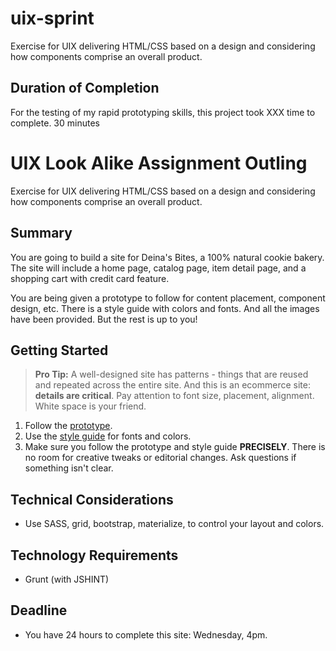 # uix-sprint
Exercise for UIX delivering HTML/CSS based on a design and considering how components comprise an overall product.

## Duration of Completion
For the testing of my rapid prototyping skills, this project took XXX time to complete.
30 minutes

# UIX Look Alike Assignment Outling

Exercise for UIX delivering HTML/CSS based on a design and considering how components comprise an overall product.

## Summary
You are going to build a site for Deina's Bites, a 100% natural cookie bakery. The site will include a home page, catalog page, item detail page, and a shopping cart with credit card feature. 

You are being given a prototype to follow for content placement, component design, etc. There is a style guide with colors and fonts. And all the images have been provided. But the rest is up to you!

## Getting Started

> **Pro Tip:** A well-designed site has patterns - things that are reused and repeated across the entire site. And this is an ecommerce site: **details are critical**. Pay attention to font size, placement, alignment. White space is your friend. 

1. Follow the [prototype](https://9yg393.axshare.com/#g=1&p=home&c=1). 
1. Use the [style guide](https://github.com/nashville-software-school/uix-look-alike/blob/master/style_guide.png) for fonts and colors. 
1. Make sure you follow the prototype and style guide **PRECISELY**. There is no room for creative tweaks or editorial changes. Ask questions if something isn't clear. 

## Technical Considerations
* Use SASS, grid, bootstrap, materialize, to control your layout and colors.

## Technology Requirements
* Grunt (with JSHINT) 

## Deadline
* You have 24 hours to complete this site:  Wednesday, 4pm.
